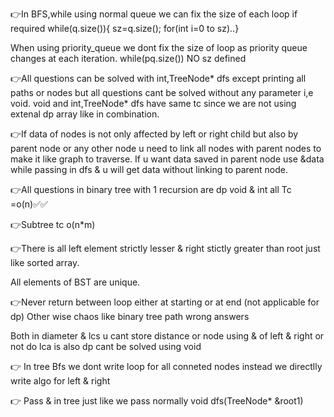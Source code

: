 👉In BFS,while using normal queue we can fix the size of each loop if required while(q.size()){ sz=q.size(); for(int i=0 to sz)..}

When using priority_queue we dont fix the size of loop as priority queue changes at each iteration. while(pq.size()) NO sz defined

👉All questions can be solved with int,TreeNode* dfs except printing all paths or nodes but all questions cant be solved without any parameter i,e void.
void and int,TreeNode* dfs have same tc since we are not using extenal dp array like in combination.

👉If data of nodes is not only affected by left or right child but also by parent node or any other node u need to link all nodes with parent nodes to make it like graph to traverse.
If u want data saved in parent node use &data while passing in dfs & u will get data without linking to parent node.

👉All questions in binary tree with 1 recursion are dp void & int all Tc =o(n)✅✅

👉Subtree tc o(n*m)

👉There is all left element strictly lesser & right stictly greater than root just like sorted array.

All elements of BST are unique.

👉Never return between loop either at starting or at end (not applicable for dp)
Other wise chaos like binary tree path wrong answers

Both in diameter & lcs u cant store distance or node using & of left & right or not do
lca is also dp cant be solved using void

👉 In tree Bfs we dont write loop for all conneted nodes instead we directlly write algo for left & right

👉 Pass & in tree just like we pass normally void dfs(TreeNode* &root1)
